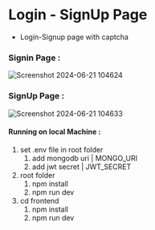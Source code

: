 # Login - SignUp Page
- Login-Signup page with captcha 

### Signin Page :
![Screenshot 2024-06-21 104624](https://github.com/princebhayani/login-signup-page/assets/130188615/e189fd4f-bd75-46a6-885a-b49454024168)

### SignUp Page :
![Screenshot 2024-06-21 104633](https://github.com/princebhayani/login-signup-page/assets/130188615/860b3a50-c289-4fbc-9e10-5e3bd5ee2064)


#### Running on local Machine :
1. set .env file in root folder
    1. add mongodb uri | MONGO_URI
    2. add jwt secret  | JWT_SECRET
2. root folder
    1. npm install
    2. npm run dev
3. cd frontend
    1. npm install
    2. npm run dev
